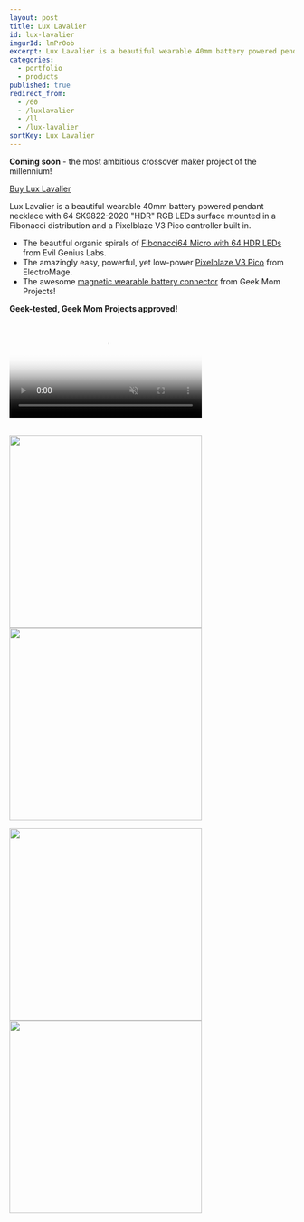 ```yaml
---
layout: post
title: Lux Lavalier
id: lux-lavalier
imgurId: lmPr0ob
excerpt: Lux Lavalier is a beautiful wearable 40mm battery powered pendant necklace with 64 SK9822-2020 "HDR" RGB LEDs surface mounted in a Fibonacci distribution and a Pixelblaze V3 Pico controller built in.
categories: 
  - portfolio
  - products
published: true
redirect_from:
  - /60
  - /luxlavalier
  - /ll
  - /lux-lavalier
sortKey: Lux Lavalier
---
```


**Coming soon** - the most ambitious crossover maker project of the millennium!

<a class="btn btn-success" href="https://luxlavalier.com/waitlist/">Buy Lux Lavalier</a>

Lux Lavalier is a beautiful wearable 40mm battery powered pendant necklace with 64 SK9822-2020 "HDR" RGB LEDs surface mounted in a Fibonacci distribution and a Pixelblaze V3 Pico controller built in.

- The beautiful organic spirals of [Fibonacci64 Micro with 64 HDR LEDs](https://evilgeniuslabs.org/fibonacci64-micro-hdr) from Evil Genius Labs.
- The amazingly easy, powerful, yet low-power [Pixelblaze V3 Pico](https://shop.electromage.com/products/pixelblaze-v3-pico-tiny-wifi-led-controller) from ElectroMage.
- The awesome [magnetic wearable battery connector](https://www.geekmomprojects.com/flexible-3d-printed-battery-holder) from Geek Mom Projects!

**Geek-tested, Geek Mom Projects approved!**

<div class="ratio ratio-1x1 img-thumbnail">
  <video poster="https://i.imgur.com/EPf2onF.png" preload="auto" autoplay="autoplay" muted="muted" loop="loop" loading="lazy"  style="width:340px">
    <source src="https://i.imgur.com/EPf2onF.mp4" type="video/mp4">
  </video>
</div>

<br />

<img src="https://i.imgur.com/HQTcDUW.png" class="img-thumbnail" style="width:340px" /><img src="https://i.imgur.com/cw5kVu5.png" class="img-thumbnail" style="width:340px" />

<img src="https://i.imgur.com/2AqwaSA.png" class="img-thumbnail" style="width:340px" /><img src="https://i.imgur.com/knt3sVA.png" class="img-thumbnail" style="width:340px" />
